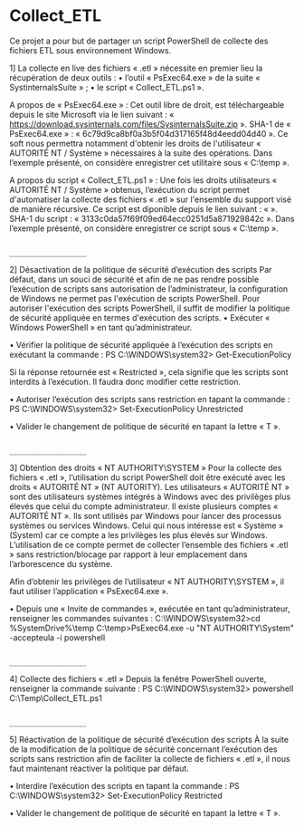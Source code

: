 # Collect_ETL
Ce projet a pour but de partager un script PowerShell de collecte des fichiers ETL sous environnement Windows.

1] La collecte en live des fichiers « .etl » nécessite en premier lieu la récupération de deux outils :
•	l’outil « PsExec64.exe » de la suite « SystinternalsSuite » ;
•	le script « Collect_ETL.ps1 ».

A propos de « PsExec64.exe » :
Cet outil libre de droit, est téléchargeable depuis le site Microsoft via le lien suivant : « https://download.sysinternals.com/files/SysinternalsSuite.zip ».
SHA-1 de « PsExec64.exe » : « 6c79d9ca8bf0a3b5f04d317165f48d4eedd04d40 ».
Ce soft nous permettra notamment d'obtenir les droits de l'utilisateur « AUTORITÉ NT / Système » nécessaires à la suite des opérations.
Dans l’exemple présenté, on considère enregistrer cet utilitaire sous « C:\temp ».

A propos du script « Collect_ETL.ps1 » :
Une fois les droits utilisateurs « AUTORITÉ NT / Système » obtenus, l’exécution du script permet d'automatiser la collecte des fichiers « .etl » sur l'ensemble du support visé de manière récursive.
Ce script est diponible depuis le lien suivant : « ».
SHA-1 du script : « 3133c0da57f69f09ed64ecc0251d5a871929842c ».
Dans l’exemple présenté, on considère enregistrer ce script sous « C:\temp ».

                                                            ___________________
                                                            

2] Désactivation de la politique de sécurité d’exécution des scripts
Par défaut, dans un souci de sécurité et afin de ne pas rendre possible l’exécution de scripts sans autorisation de l’administrateur, la configuration de Windows ne permet pas l'exécution de scripts PowerShell.
Pour autoriser l'exécution des scripts PowerShell, il suffit de modifier la politique de sécurité appliquée en termes d'exécution des scripts.
•	Exécuter « Windows PowerShell » en tant qu’administrateur.

•	Vérifier la politique de sécurité appliquée à l’exécution des scripts en exécutant la commande :
PS C:\WINDOWS\system32> Get-ExecutionPolicy

Si la réponse retournée est « Restricted », cela signifie que les scripts sont interdits à l’exécution. Il faudra donc modifier cette restriction.

•	Autoriser l’exécution des scripts sans restriction en tapant la commande :
PS C:\WINDOWS\system32> Set-ExecutionPolicy Unrestricted

•	Valider le changement de politique de sécurité en tapant la lettre « T ».

                                                            ___________________
                                                            

3] Obtention des droits « NT AUTHORITY\SYSTEM »
Pour la collecte des fichiers « .etl », l’utilisation du script PowerShell doit être exécuté avec les droits « AUTORITÉ NT » (NT AUTORITY). Les utilisateurs « AUTORITÉ NT » sont des utilisateurs systèmes intégrés à Windows avec des privilèges plus élevés que celui du compte administrateur. Il existe plusieurs comptes « AUTORITÉ NT ». Ils sont utilisés par Windows pour lancer des processus systèmes ou services Windows. Celui qui nous intéresse est « Système » (System) car ce compte a les privilèges les plus élevés sur Windows. L’utilisation de ce compte permet de collecter l’ensemble des fichiers « .etl » sans restriction/blocage par rapport à leur emplacement dans l’arborescence du système.

Afin d’obtenir les privilèges de l’utilisateur « NT AUTHORITY\SYSTEM », il faut utiliser l’application « PsExec64.exe ».

•	Depuis une « Invite de commandes », exécutée en tant qu’administrateur, renseigner les commandes suivantes :
C:\WINDOWS\system32>cd %SystemDrive%\temp
C:\temp>PsExec64.exe -u "NT AUTHORITY\System" -accepteula -i powershell

                                                            ___________________
                                                            

4] Collecte des fichiers « .etl »
Depuis la fenêtre PowerShell ouverte, renseigner la commande suivante :
PS C:\WINDOWS\system32> powershell C:\Temp\Collect_ETL.ps1

                                                            ___________________
                                                            

5] Réactivation de la politique de sécurité d’exécution des scripts
À la suite de la modification de la politique de sécurité concernant l’exécution des scripts sans restriction afin de faciliter la collecte de fichiers « .etl », il nous faut maintenant réactiver la politique par défaut.

•	Interdire l’exécution des scripts en tapant la commande :
PS C:\WINDOWS\system32> Set-ExecutionPolicy Restricted

•	Valider le changement de politique de sécurité en tapant la lettre « T ».


